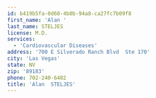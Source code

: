 ```yaml
---
id: b419b5fa-0d60-4b0b-94a8-ca27fc7b09f8
first_name: 'Alan '
last_name: STELJES
license: M.D.
services:
  - 'Cardiovascular Diseases'
address: '700 E Silverado Ranch Blvd  Ste 170'
city: 'Las Vegas'
state: NV
zip: '89183'
phone: 702-240-6482
title: 'Alan  STELJES'
---
```


